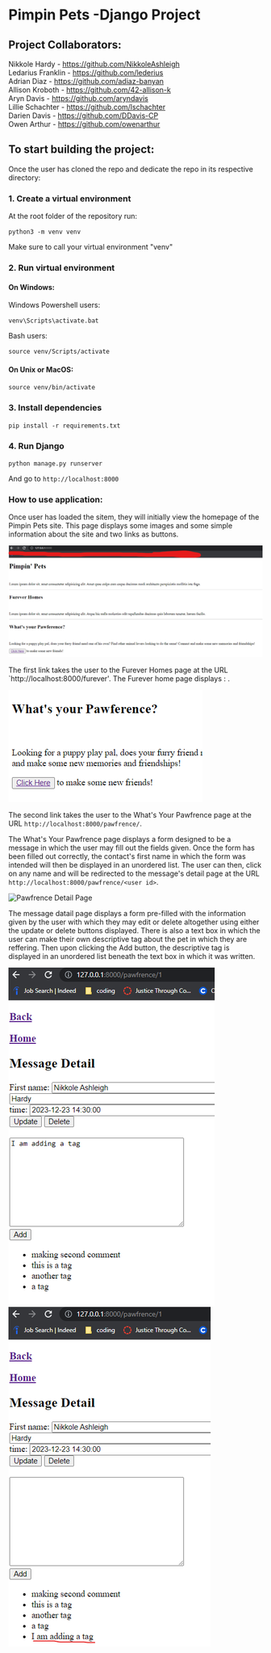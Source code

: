 # Pimpin Pets -Django Project

## Project Collaborators:

Nikkole Hardy - https://github.com/NikkoleAshleigh    
Ledarius Franklin - https://github.com/lederius   
Adrian Diaz - https://github.com/adiaz-banyan   
Allison Kroboth - https://github.com/42-allison-k   
Aryn Davis - https://github.com/aryndavis   
Lillie Schachter - https://github.com/lschachter   
Darien Davis - https://github.com/DDavis-CP   
Owen Arthur - https://github.com/owenarthur   
 
## To start building the project:

Once the user has cloned the repo and dedicate the repo in its respective directory:

### 1. Create a virtual environment

At the root folder of the repository run:
```
python3 -m venv venv
```
Make sure to call your virtual environment "venv"

### 2. Run virtual environment
#### On Windows:
Windows Powershell users:
```
venv\Scripts\activate.bat
```
Bash users:
```
source venv/Scripts/activate
```
#### On Unix or MacOS:
```
source venv/bin/activate
```
### 3. Install dependencies
```
pip install -r requirements.txt
```
### 4. Run Django
```
python manage.py runserver
```
And go to `http://localhost:8000`

### How to use application:

Once user has loaded the sitem, they will initially view the homepage of the Pimpin Pets site. This page displays some images and some simple information about the site and two links as buttons. 

<!-- Pimpin homepage image -->
<img src="pimpin_main\pimpin_app\static\homePage.png" alt="Home Page " title="Pimpin Pets Home Page">

The first link takes the user to the Furever Homes page at the URL 
`http://localhost:8000/furever'. 
The Furever home page displays : .

<!-- Furever Link Image -->

<!-- Pawfrence Link Image -->
<img src="pimpin_main\pimpin_app\static\pawfrenceLink.png" alt="Pawfrence Page Link" title="What's Your Pawfrence Page Link">

<!-- About Pawfrence Page -->
The second link takes the user to the What's Your Pawfrence page at the URL 
`http://localhost:8000/pawfrence/`. 


The What's Your Pawfrence page displays a form designed to be a message in which the user may fill out the fields given. Once the form has been filled out correctly, the contact's first name in which the form was intended will then be displayed in an unordered list. The user can then, click on any name and will be redirected to the message's detail page at the URL 
`http://localhost:8000/pawfrence/<user id>`.

<!-- Pawfrence Detail Page Image -->
<img src="pimpin_main\pimpin_app\static\pawfrenceDetailPage.png" alt="Pawfrence Detail Page" title="Pawfrence Detail Page"/>

The message datail page displays a form pre-filled with the information given by the user with which they may edit or delete altogether using either the update or delete buttons displayed. There is also a text box in which the user can make their own descriptive tag about the pet in which they are reffering. Then upon clicking the Add button, the descriptive tag is displayed in an unordered list beneath the text box in which it was written. 

<!-- Image of adding tag -->
<img src="pimpin_main\pimpin_app\static\addingTag.png" alt="Pawfrence Detail Page" title="Pawfrence Detail Page"/>

<!-- Image of tag added -->

<img src="pimpin_main\pimpin_app\static\tagAdded.png" alt="Tag Added" title="Successful tag added view"/>